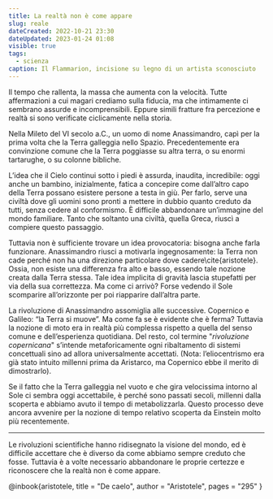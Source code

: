 ```yaml
---
title: La realtà non è come appare
slug: reale
dateCreated: 2022-10-21 23:30
dateUpdated: 2023-01-24 01:08
visible: true
tags:
  - scienza
caption: Il Flammarion, incisione su legno di un artista sconosciuto
---
```


<span class="newthought">Il tempo</span> che rallenta, la massa che aumenta con la velocità. Tutte affermazioni a cui magari crediamo sulla fiducia, ma che intimamente ci sembrano assurde e incomprensibili. Eppure simili fratture fra percezione e realtà si sono verificate ciclicamente nella storia.

Nella Mileto del VI secolo a.C., un uomo di nome Anassimandro, capì per la prima volta che la Terra galleggia nello Spazio. Precedentemente era convinzione comune che la Terra poggiasse su altra terra, o su enormi tartarughe, o su colonne bibliche.

L’idea che il Cielo continui sotto i piedi è assurda, inaudita, incredibile: oggi anche un bambino, inizialmente, fatica a concepire come dall’altro capo della Terra possano esistere persone a testa in giù. Per farlo, serve una civiltà dove gli uomini sono pronti a mettere in dubbio quanto creduto da tutti, senza cedere al conformismo. È difficile abbandonare un’immagine del mondo familiare. Tanto che soltanto una civiltà, quella Greca, riuscì a compiere questo passaggio.

Tuttavia non è sufficiente trovare un idea provocatoria: bisogna anche farla funzionare. Anassimandro riusci a motivarla ingegnosamente: la Terra non cade perché non ha una direzione particolare dove cadere\cite{aristotele}. Ossia, non esiste una differenza fra alto e basso, essendo tale nozione creata dalla Terra stessa. Tale idea implicita di gravità lascia stupefatti per via della sua correttezza. Ma come ci arrivò? Forse vedendo il Sole scomparire all’orizzonte per poi riapparire dall’altra parte.

La rivoluzione di Anassimandro assomiglia alle successive. Copernico e Galileo: “la Terra si muove”. Ma come fa se è evidente che è ferma? Tuttavia la nozione di moto era in realtà più complessa rispetto a quella del senso comune e dell’esperienza quotidiana. Del resto, col termine "_rivoluzione copernicana_" s’intende metaforicamente ogni ribaltamento di sistemi concettuali sino ad allora universalmente accettati.
(Nota: l’eliocentrismo era già stato intuito millenni prima da Aristarco, ma Copernico ebbe il merito di dimostrarlo).

Se il fatto che la Terra galleggia nel vuoto e che gira velocissima intorno al Sole ci sembra oggi accettabile, è perché sono passati secoli, millenni dalla scoperta e abbiamo avuto il tempo di metabolizzarla. Questo processo deve ancora avvenire per la nozione di tempo relativo scoperta da Einstein molto più recentemente.

---

Le rivoluzioni scientifiche hanno ridisegnato la visione del mondo, ed è difficile accettare che è diverso da come abbiamo sempre creduto che fosse.
Tuttavia è a volte necessario abbandonare le proprie certezze e riconoscere che la realtà non è come appare.

<bibliography>
@inbook{aristotele,
title = "De caelo",
author = "Aristotele",
pages = "295"
}
<bibliography>
